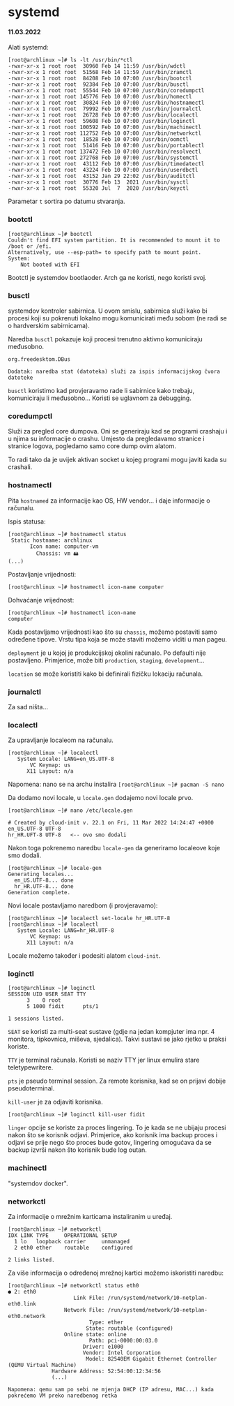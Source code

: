 # systemd

#### 11.03.2022

Alati systemd:

```shell
[root@archlinux ~]# ls -lt /usr/bin/*ctl
-rwxr-xr-x 1 root root  30960 Feb 14 11:59 /usr/bin/wdctl
-rwxr-xr-x 1 root root  51568 Feb 14 11:59 /usr/bin/zramctl
-rwxr-xr-x 1 root root  84208 Feb 10 07:00 /usr/bin/bootctl
-rwxr-xr-x 1 root root  92384 Feb 10 07:00 /usr/bin/busctl
-rwxr-xr-x 1 root root  55544 Feb 10 07:00 /usr/bin/coredumpctl
-rwxr-xr-x 1 root root 145776 Feb 10 07:00 /usr/bin/homectl
-rwxr-xr-x 1 root root  30824 Feb 10 07:00 /usr/bin/hostnamectl
-rwxr-xr-x 1 root root  79992 Feb 10 07:00 /usr/bin/journalctl
-rwxr-xr-x 1 root root  26728 Feb 10 07:00 /usr/bin/localectl
-rwxr-xr-x 1 root root  59608 Feb 10 07:00 /usr/bin/loginctl
-rwxr-xr-x 1 root root 100592 Feb 10 07:00 /usr/bin/machinectl
-rwxr-xr-x 1 root root 112752 Feb 10 07:00 /usr/bin/networkctl
-rwxr-xr-x 1 root root  18528 Feb 10 07:00 /usr/bin/oomctl
-rwxr-xr-x 1 root root  51416 Feb 10 07:00 /usr/bin/portablectl
-rwxr-xr-x 1 root root 137472 Feb 10 07:00 /usr/bin/resolvectl
-rwxr-xr-x 1 root root 272768 Feb 10 07:00 /usr/bin/systemctl
-rwxr-xr-x 1 root root  43112 Feb 10 07:00 /usr/bin/timedatectl
-rwxr-xr-x 1 root root  43224 Feb 10 07:00 /usr/bin/userdbctl
-rwxr-xr-x 1 root root  43152 Jan 29 22:02 /usr/bin/auditctl
-rwxr-xr-x 1 root root  30776 Feb 13  2021 /usr/bin/sysctl
-rwxr-xr-x 1 root root  55320 Jul  7  2020 /usr/bin/keyctl
```

Parametar `t` sortira po datumu stvaranja. 

### bootctl

```shell
[root@archlinux ~]# bootctl
Couldn't find EFI system partition. It is recommended to mount it to /boot or /efi.
Alternatively, use --esp-path= to specify path to mount point.
System:
    Not booted with EFI
```
Bootctl je systemdov bootlaoder. Arch ga ne koristi, nego koristi svoj.

### busctl

systemdov kontroler sabirnica. U ovom smislu, sabirnica služi kako bi procesi koji su pokrenuti lokalno mogu komunicirati među sobom (ne radi se o hardverskim sabirnicama). 

Naredba `busctl` pokazuje koji procesi trenutno aktivno komuniciraju međusobno.

`org.freedesktom.DBus`

```
Dodatak: naredba stat (datoteka) služi za ispis informacijskog čvora datoteke
```

`busctl` koristimo kad provjeravamo rade li sabirnice kako trebaju, komuniciraju li međusobno... Koristi se uglavnom za debugging.

### coredumpctl

Služi za pregled core dumpova. Oni se generiraju kad se programi crashaju i u njima su informacije o crashu. Umjesto da pregledavamo stranice i stranice logova, pogledamo samo core dump ovim alatom.

To radi tako da je uvijek aktivan socket u kojeg programi mogu javiti kada su crashali.

###  hostnamectl

Pita `hostnamed` za informacije kao OS, HW vendor... i daje informacije o računalu.

Ispis statusa: 

```shell
[root@archlinux ~]# hostnamectl status
 Static hostname: archlinux
       Icon name: computer-vm
         Chassis: vm 🖴
(...)
```

Postavljanje vrijednosti:

```shell
[root@archlinux ~]# hostnamectl icon-name computer
```

Dohvaćanje vrijednost:

```shell
[root@archlinux ~]# hostnamectl icon-name
computer
```

Kada postavljamo vrijednosti kao što su `chassis`, možemo postaviti samo određene tipove. Vrstu tipa koja se može staviti možemo viditi u man pageu.

`deployment` je u kojoj je produkcijskoj okolini računalo. Po defaulti nije postavljeno. Primjerice, može biti `production`, `staging`, `development`...

`location` se može koristiti kako bi definirali fizičku lokaciju računala. 

### journalctl

Za sad ništa...

### localectl

Za upravljanje localeom na računalu.  

```shell
[root@archlinux ~]# localectl
   System Locale: LANG=en_US.UTF-8
       VC Keymap: us
      X11 Layout: n/a
```

Napomena: nano se na archu instalira `[root@archlinux ~]# pacman -S nano`

Da dodamo novi locale, u `locale.gen` dodajemo novi locale prvo.

```shell
[root@archlinux ~]# nano /etc/locale.gen
```

```
# Created by cloud-init v. 22.1 on Fri, 11 Mar 2022 14:24:47 +0000
en_US.UTF-8 UTF-8
hr_HR.UFT-8 UTF-8   <-- ovo smo dodali
```

Nakon toga pokrenemo naredbu `locale-gen` da generiramo localeove koje smo dodali.

```shell
[root@archlinux ~]# locale-gen
Generating locales...
  en_US.UTF-8... done
  hr_HR.UTF-8... done
Generation complete.
```

Novi locale postavljamo naredbom (i provjeravamo):

```shell
[root@archlinux ~]# localectl set-locale hr_HR.UTF-8
[root@archlinux ~]# localectl
   System Locale: LANG=hr_HR.UTF-8
       VC Keymap: us
      X11 Layout: n/a
```

Locale možemo također i podesiti alatom `cloud-init`.

### loginctl

```shell
[root@archlinux ~]# loginctl
SESSION UID USER SEAT TTY
      3    0 root       
      5 1000 fidit      pts/1    

1 sessions listed.
```

`SEAT` se koristi za multi-seat sustave (gdje na jedan kompjuter ima npr. 4 monitora, tipkovnica, miševa, sjedalica). Takvi sustavi se jako rjetko u praksi koriste.

`TTY` je terminal računala. Koristi se naziv TTY jer linux emulira stare teletypewritere. 

`pts` je pseudo terminal session. Za remote korisnika, kad se on prijavi dobije pseudoterminal. 

`kill-user` je za odjaviti korisnika. 

```shell
[root@archlinux ~]# loginctl kill-user fidit
```

`linger` opcije se koriste za proces lingering. To je kada se ne ubijaju procesi nakon što se korisnik odjavi. Primjerice, ako korisnik ima backup proces i odjavi se prije nego što proces bude gotov, lingering omogućava da se backup izvrši nakon što korisnik bude log outan.

### machinectl

"systemdov docker".

### networkctl

Za informacije o mrežnim karticama instaliranim u uređaj.

```shell
[root@archlinux ~]# networkctl
IDX LINK TYPE     OPERATIONAL SETUP     
  1 lo   loopback carrier     unmanaged
  2 eth0 ether    routable    configured

2 links listed.
```

Za više informacija o određenoj mrežnoj kartici možemo iskoristiti naredbu:

```shell
[root@archlinux ~]# networkctl status eth0
● 2: eth0                                                                                 
                     Link File: /run/systemd/network/10-netplan-eth0.link
                  Network File: /run/systemd/network/10-netplan-eth0.network
                          Type: ether
                         State: routable (configured)
                  Online state: online                                                    
                          Path: pci-0000:00:03.0
                        Driver: e1000
                        Vendor: Intel Corporation
                         Model: 82540EM Gigabit Ethernet Controller (QEMU Virtual Machine)
              Hardware Address: 52:54:00:12:34:56
              (...)
```

```
Napomena: qemu sam po sebi ne mjenja DHCP (IP adresu, MAC...) kada pokrećemo VM preko naredbenog retka
```


